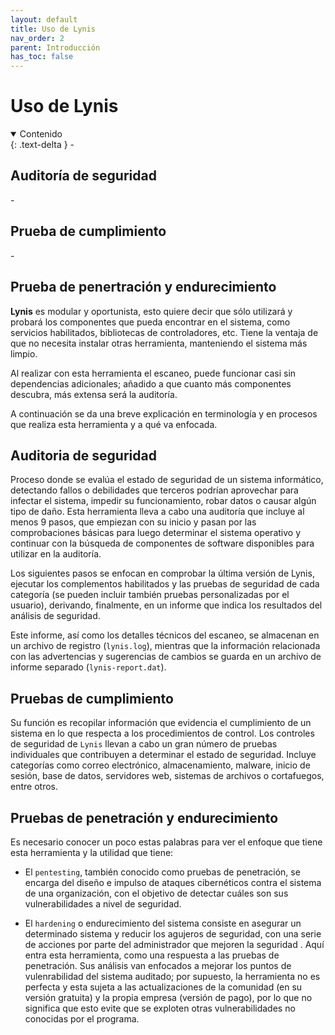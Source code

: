 ```yaml
---
layout: default
title: Uso de Lynis
nav_order: 2
parent: Introducción
has_toc: false
---
```


# Uso de Lynis

<details open markdown="block">
  <summary>
    Contenido
  </summary>
  {: .text-delta }
- <h2 id="Auditoría de seguridad">Auditoría de seguridad</h2>
- <h2 id="Pruebas de cumpliento">Prueba de cumplimiento</h2>
- <h2 id="Pruebas de penetración y endurecimiento">Prueba de penertración y endurecimiento</h2>
</details>

**Lynis** es modular y oportunista, esto quiere decir que sólo utilizará y probará los componentes que pueda encontrar en el sistema, como servicios habilitados, bibliotecas de controladores, etc. Tiene la ventaja de que no necesita instalar otras herramienta, manteniendo el sistema más limpio.

Al realizar con esta herramienta el escaneo, puede funcionar casi sin dependencias adicionales; añadido a que cuanto más componentes descubra, más extensa será la auditoría.

A continuación se da una breve explicación en terminología y en procesos que realiza esta herramienta y a qué va enfocada.

## Auditoria de seguridad

Proceso donde se evalúa el estado de seguridad de un sistema informático, detectando fallos o debilidades que terceros podrían aprovechar para infectar el sistema, impedir su funcionamiento, robar datos o causar algún tipo de daño. Esta herramienta lleva a cabo una auditoría que incluye al menos 9 pasos, que empiezan con su inicio y pasan por las comprobaciones básicas para luego determinar el sistema operativo y continuar con la búsqueda de componentes de software disponibles para utilizar en la auditoría.

Los siguientes pasos se enfocan en comprobar la última versión de Lynis, ejecutar los complementos habilitados y las pruebas de seguridad de cada categoría (se pueden incluir también pruebas personalizadas por el usuario), derivando, finalmente, en un informe que indica los resultados del análisis de seguridad.

Este informe, así como los detalles técnicos del escaneo, se almacenan en un archivo de registro (`lynis.log`), mientras que la información relacionada con las advertencias y sugerencias de cambios se guarda en un archivo de informe separado (`lynis-report.dat`).

## Pruebas de cumplimiento

Su función es recopilar información que evidencia el cumplimiento de un sistema en lo que respecta a los procedimientos de control. Los controles de seguridad de `Lynis` llevan a cabo un gran número de pruebas individuales que contribuyen a determinar el estado de seguridad. Incluye categorías como correo electrónico, almacenamiento, malware, inicio de sesión, base de datos, servidores web, sistemas de archivos o cortafuegos, entre otros. 

## Pruebas de penetración y endurecimiento

Es necesario conocer un poco estas palabras para ver el enfoque que tiene esta herramienta y la utilidad que tiene:

- El `pentesting`, también conocido como pruebas de penetración, se encarga del diseño e impulso de ataques cibernéticos contra el sistema de una organización, con el objetivo de detectar cuáles son sus vulnerabilidades a nivel de seguridad.

- El `hardening` o endurecimiento del sistema consiste en asegurar un determinado sistema y reducir los agujeros de seguridad, con una serie de acciones por parte del administrador que mejoren la seguridad . Aquí entra esta herramienta, como una respuesta a las pruebas de penetración. Sus análisis van enfocados a mejorar los puntos de vulenrabilidad del sistema auditado; por supuesto, la herramienta no es perfecta y esta sujeta a las actualizaciones de la comunidad (en su versión gratuita) y la propia empresa (versión de pago), por lo que no significa que esto evite que se exploten otras vulnerabilidades no conocidas por el programa.